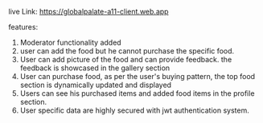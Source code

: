live Link: https://globalpalate-a11-client.web.app

features:
1. Moderator functionality added
2. user can add the food but he cannot purchase the specific food.
3. User can add picture of the food and can provide feedback. the feedback is showcased in the gallery section
4. User can purchase food, as per the user's buying pattern, the top food section is dynamically updated and displayed
5. Users can see his purchased items and added food items in the profile section.
6. User specific data are highly secured with jwt authentication system.